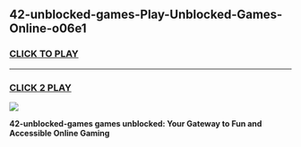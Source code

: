 
## 42-unblocked-games-Play-Unblocked-Games-Online-o06e1
<h3>
<a href="https://premium76.site?title=42-unblocked-games&ref=24A">CLICK TO PLAY</a></h3>
<hr>

<h3>
<a href="https://premium76.site?title=42-unblocked-games&ref=24A">CLICK 2 PLAY</a>
  
</h3>

<a href="https://premium76.site?title=42-unblocked-games&ref=24A"><img src="https://clearcache.store/games.png"></a>


**42-unblocked-games games unblocked: Your Gateway to Fun and Accessible Online Gaming**
